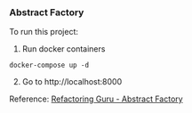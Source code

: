 ### Abstract Factory

To run this project:
1. Run docker containers
```
docker-compose up -d
```

2. Go to http://localhost:8000

Reference:
[Refactoring Guru - Abstract Factory](https://refactoring.guru/design-patterns/abstract-factory)